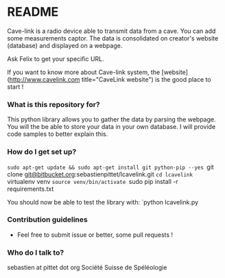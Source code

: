 # README #

Cave-link is a radio device able to transmit data from a cave. You can add some measurements captor.
The data is consolidated on creator's website (database) and displayed on a webpage.

Ask Felix to get your specific URL.

If you want to know more about Cave-link system, the [website](http://www.cavelink.com title="CaveLink website") is the good place to start !

### What is this repository for? ###

This python library allows you to gather the data by parsing the webpage. You will the be able to store your data in your own database.
I will provide code samples to better explain this.

### How do I get set up? ###

`sudo apt-get update && sudo apt-get install git python-pip --yes
`git clone git@bitbucket.org:sebastienpittet/lcavelink.git
`cd lcavelink
`virtualenv venv
`source venv/bin/activate
`sudo pip install -r requirements.txt

You should now be able to test the library with:
`python lcavelink.py

### Contribution guidelines ###

* Feel free to submit issue or better, some pull requests !

### Who do I talk to? ###

sebastien at pittet dot org
Société Suisse de Spéléologie
